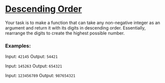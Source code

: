 # [Descending Order](https://www.codewars.com/kata/5467e4d82edf8bbf40000155)

Your task is to make a function that can take any non-negative integer as an argument and return it with its digits in descending order. Essentially, rearrange the digits to create the highest possible number.


### Examples:

Input: `42145`
Output: `54421`

Input: `145263`
Output: `654321`

Input: `123456789`
Output: `987654321`

